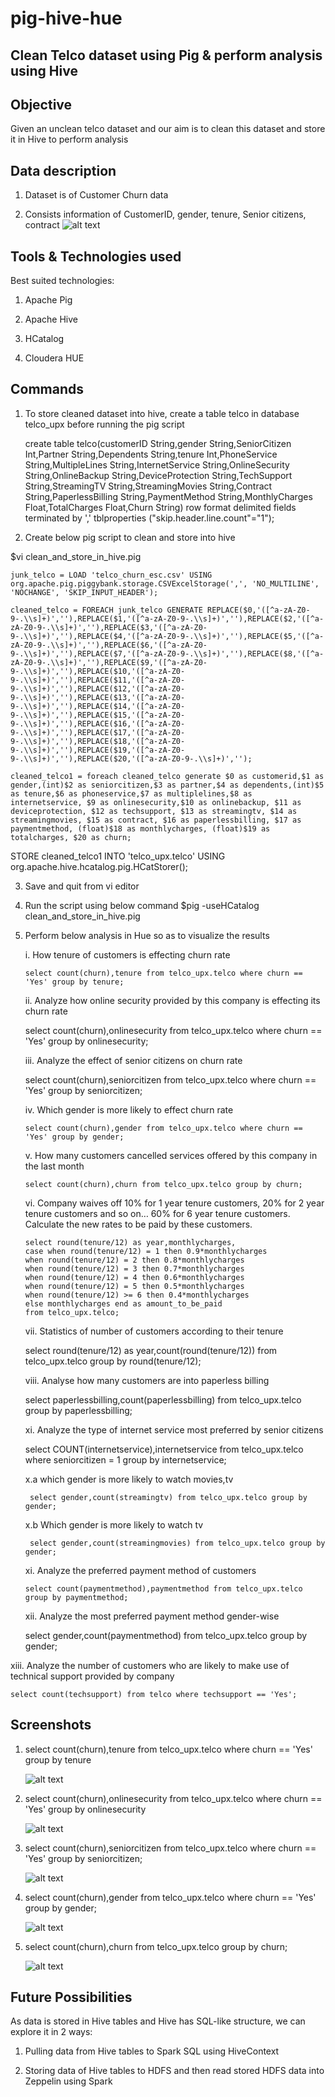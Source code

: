 # pig-hive-hue
## Clean Telco dataset using Pig &amp; perform analysis using Hive

## Objective
Given an unclean telco dataset and our aim is to clean this dataset and store it in Hive to perform analysis

## Data description

1. Dataset is of Customer Churn data 

2. Consists information of CustomerID, gender, tenure, Senior citizens, contract
   ![alt text](images/output6.png)
   
## Tools & Technologies used   

Best suited technologies:
1. Apache Pig

2. Apache Hive

3. HCatalog

4. Cloudera HUE

## Commands
   
1) To store cleaned dataset into hive, create a table telco in database telco_upx before running the pig script

    create table telco(customerID String,gender String,SeniorCitizen Int,Partner String,Dependents String,tenure Int,PhoneService String,MultipleLines String,InternetService String,OnlineSecurity String,OnlineBackup String,DeviceProtection String,TechSupport String,StreamingTV String,StreamingMovies String,Contract String,PaperlessBilling String,PaymentMethod String,MonthlyCharges Float,TotalCharges Float,Churn String) row format delimited fields terminated by ',' tblproperties ("skip.header.line.count"="1"); 

2) Create below pig script to clean and store into hive

$vi clean_and_store_in_hive.pig 

    junk_telco = LOAD 'telco_churn_esc.csv' USING org.apache.pig.piggybank.storage.CSVExcelStorage(',', 'NO_MULTILINE', 'NOCHANGE', 'SKIP_INPUT_HEADER'); 

    cleaned_telco = FOREACH junk_telco GENERATE REPLACE($0,'([^a-zA-Z0-9-.\\s]+)',''),REPLACE($1,'([^a-zA-Z0-9-.\\s]+)',''),REPLACE($2,'([^a-zA-Z0-9-.\\s]+)',''),REPLACE($3,'([^a-zA-Z0-9-.\\s]+)',''),REPLACE($4,'([^a-zA-Z0-9-.\\s]+)',''),REPLACE($5,'([^a-zA-Z0-9-.\\s]+)',''),REPLACE($6,'([^a-zA-Z0-9-.\\s]+)',''),REPLACE($7,'([^a-zA-Z0-9-.\\s]+)',''),REPLACE($8,'([^a-zA-Z0-9-.\\s]+)',''),REPLACE($9,'([^a-zA-Z0-9-.\\s]+)',''),REPLACE($10,'([^a-zA-Z0-9-.\\s]+)',''),REPLACE($11,'([^a-zA-Z0-9-.\\s]+)',''),REPLACE($12,'([^a-zA-Z0-9-.\\s]+)',''),REPLACE($13,'([^a-zA-Z0-9-.\\s]+)',''),REPLACE($14,'([^a-zA-Z0-9-.\\s]+)',''),REPLACE($15,'([^a-zA-Z0-9-.\\s]+)',''),REPLACE($16,'([^a-zA-Z0-9-.\\s]+)',''),REPLACE($17,'([^a-zA-Z0-9-.\\s]+)',''),REPLACE($18,'([^a-zA-Z0-9-.\\s]+)',''),REPLACE($19,'([^a-zA-Z0-9-.\\s]+)',''),REPLACE($20,'([^a-zA-Z0-9-.\\s]+)','');

    cleaned_telco1 = foreach cleaned_telco generate $0 as customerid,$1 as gender,(int)$2 as seniorcitizen,$3 as partner,$4 as dependents,(int)$5 as tenure,$6 as phoneservice,$7 as multiplelines,$8 as internetservice, $9 as onlinesecurity,$10 as onlinebackup, $11 as deviceprotection, $12 as techsupport, $13 as streamingtv, $14 as streamingmovies, $15 as contract, $16 as paperlessbilling, $17 as paymentmethod, (float)$18 as monthlycharges, (float)$19 as totalcharges, $20 as churn;

STORE cleaned_telco1 INTO 'telco_upx.telco' USING org.apache.hive.hcatalog.pig.HCatStorer();

3) Save and quit from vi editor

4) Run the script using below command 
   $pig -useHCatalog clean_and_store_in_hive.pig 
   
5) Perform below analysis in Hue so as to visualize the results    
 
   i.  How tenure of customers is effecting churn rate
   
       select count(churn),tenure from telco_upx.telco where churn == 'Yes' group by tenure;

   ii.  Analyze how online security provided by this company is effecting its churn rate 
        
	select count(churn),onlinesecurity from telco_upx.telco where churn == 'Yes' group by onlinesecurity;

   iii. Analyze the effect of senior citizens on churn rate 
        
	select count(churn),seniorcitizen from telco_upx.telco where churn == 'Yes' group by seniorcitizen;

   iv. Which gender is more likely to effect churn rate
       
       select count(churn),gender from telco_upx.telco where churn == 'Yes' group by gender;

   v. How many customers cancelled services offered by this company in the last month

       select count(churn),churn from telco_upx.telco group by churn;

   vi. Company waives off 10% for 1 year tenure customers, 20% for 2 year tenure customers and so on… 60% for 6 year tenure customers.          Calculate the new rates to be paid by these customers.
       
       select round(tenure/12) as year,monthlycharges,
       case when round(tenure/12) = 1 then 0.9*monthlycharges
       when round(tenure/12) = 2 then 0.8*monthlycharges
       when round(tenure/12) = 3 then 0.7*monthlycharges
       when round(tenure/12) = 4 then 0.6*monthlycharges
       when round(tenure/12) = 5 then 0.5*monthlycharges
       when round(tenure/12) >= 6 then 0.4*monthlycharges
       else monthlycharges end as amount_to_be_paid 
       from telco_upx.telco;

   vii. Statistics of number of customers according to their tenure 
        
	select round(tenure/12) as year,count(round(tenure/12)) from telco_upx.telco group by round(tenure/12);

   viii. Analyse how many customers are into paperless billing 
         
	 select paperlessbilling,count(paperlessbilling) from telco_upx.telco group by paperlessbilling;

   xi.   Analyze the type of internet service most preferred by senior citizens 
         
	 select COUNT(internetservice),internetservice from telco_upx.telco where seniorcitizen = 1 group by internetservice;

   x.a  which gender is more likely to watch movies,tv
       
        select gender,count(streamingtv) from telco_upx.telco group by gender;
       
   x.b  Which gender is more likely to watch tv 
       
        select gender,count(streamingmovies) from telco_upx.telco group by gender;

   xi. Analyze the preferred payment method of customers 
       
       select count(paymentmethod),paymentmethod from telco_upx.telco group by paymentmethod;

   xii. Analyze the most preferred payment method gender-wise 
        
	select gender,count(paymentmethod) from telco_upx.telco group by gender;

  xiii. Analyze the number of customers who are likely to make use of technical support provided by company 
        
	select count(techsupport) from telco where techsupport == 'Yes';
	
## Screenshots

1. select count(churn),tenure from telco_upx.telco where churn == 'Yes' group by tenure
   
   ![alt text](images/output1.png)
   
2. select count(churn),onlinesecurity from telco_upx.telco where churn == 'Yes' group by onlinesecurity

   ![alt text](images/output2.png)
   
3. select count(churn),seniorcitizen from telco_upx.telco where churn == 'Yes' group by seniorcitizen;

   ![alt text](images/output3.png)
   
4. select count(churn),gender from telco_upx.telco where churn == 'Yes' group by gender;

   ![alt text](images/output4.png)
   
5. select count(churn),churn from telco_upx.telco group by churn;

   ![alt text](images/output5.png) 
   
      
## Future Possibilities

As data is stored in Hive tables and Hive has SQL-like structure, we can explore it in 2 ways:

  1. Pulling data from Hive tables to Spark SQL using HiveContext
  
  2. Storing data of Hive tables to HDFS and then read stored HDFS data into Zeppelin using Spark   
